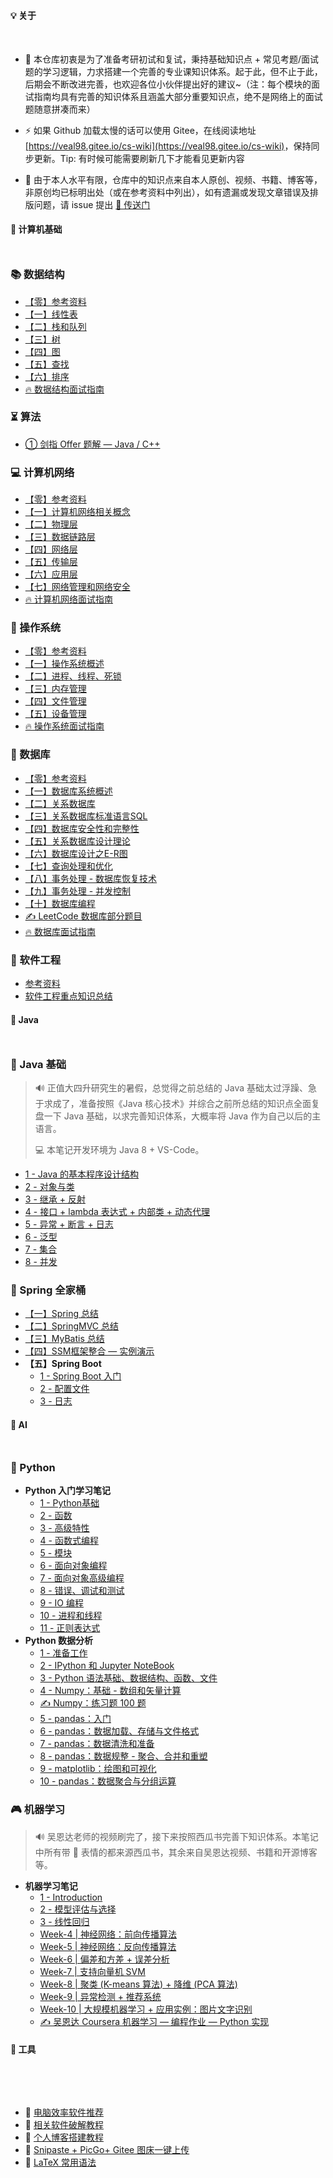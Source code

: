 <style>
    h2
    {
      /* border-bottom:2px  solid   rgb(66, 185, 131); */
      margin-bottom:50px;
      font-size: 1em;
    }
    h2 span{
      display:inline-block;
      background: rgb(102, 126, 233);
      color:#ffffff;
      padding:  10px  16px;
      border-radius:5px;
      box-shadow: 2px 2px 5px rgb(216, 216, 216);
    }
    .content{
      width:1000px;
      margin: 0 auto;
      padding-top: 0px;
    }
    .markdown-section a {
      color: rgb(129, 129, 129);
    }

</style>


## 💡 关于

- 🎫 本仓库初衷是为了准备考研初试和复试，秉持基础知识点 + 常见考题/面试题的学习逻辑，力求搭建一个完善的专业课知识体系。起于此，但不止于此，后期会不断改进完善，也欢迎各位小伙伴提出好的建议~（注：每个模块的面试指南均具有完善的知识体系且涵盖大部分重要知识点，绝不是网络上的面试题随意拼凑而来）

- ⚡ 如果 Github 加载太慢的话可以使用 Gitee，在线阅读地址 <u>[https://veal98.gitee.io/cs-wiki](https://veal98.gitee.io/cs-wiki)</u>，保持同步更新。Tip: 有时候可能需要刷新几下才能看见更新内容

- 🙏 由于本人水平有限，仓库中的知识点来自本人原创、视频、书籍、博客等，非原创均已标明出处（或在参考资料中列出），如有遗漏或发现文章错误及排版问题，请 issue 提出  [🚀 传送门](https://github.com/Veal98/CS-Wiki/issues)



## 📑 计算机基础

### 📚 数据结构
- [【零】参考资料](计算机基础/数据结构/参考资料.md)
- [【一】线性表](计算机基础/数据结构/【一】线性表.md)
- [【二】栈和队列](计算机基础/数据结构/【二】栈和队列.md)
- [【三】树](计算机基础/数据结构/【三】树.md)
- [【四】图](计算机基础/数据结构/【四】图.md)
- [【五】查找](计算机基础/数据结构/【五】查找.md)
- [【六】排序](计算机基础/数据结构/【六】排序.md)
- [🔥 数据结构面试指南](计算机基础/数据结构/面试指南)

### ⏳ 算法

- [① 剑指 Offer 题解 — Java / C++](计算机基础/算法/剑指Offer/index.md)

### 💻 计算机网络
- [【零】参考资料](计算机基础/计算机网络/参考资料.md)
- [【一】计算机网络相关概念](计算机基础/计算机网络/【一】计算机网络相关概念.md)
- [【二】物理层](计算机基础/计算机网络/【二】物理层.md)
- [【三】数据链路层](计算机基础/计算机网络/【三】数据链路层.md)
- [【四】网络层](计算机基础/计算机网络/【四】网络层.md)
- [【五】传输层](计算机基础/计算机网络/【五】传输层.md)
- [【六】应用层](计算机基础/计算机网络/【六】应用层.md)
- [【七】网络管理和网络安全](计算机基础/计算机网络/【七】网络管理和网络安全.md)
- [🔥 计算机网络面试指南](计算机基础/计算机网络/面试指南.md)

### 📜 操作系统
- [【零】参考资料](计算机基础/操作系统/参考资料.md)
- [【一】操作系统概述](计算机基础/操作系统/【一】操作系统概述.md)
- [【二】进程、线程、死锁](计算机基础/操作系统/【二】进程、线程、死锁.md)
- [【三】内存管理](计算机基础/操作系统/【三】内存管理.md)
- [【四】文件管理](计算机基础/操作系统/【四】文件管理.md)
- [【五】设备管理](计算机基础/操作系统/【五】设备管理.md)
- [🔥 操作系统面试指南](计算机基础/操作系统/面试指南.md)


### 📘 数据库
- [【零】参考资料](计算机基础/数据库/参考资料.md)
- [【一】数据库系统概述](计算机基础/数据库/【一】数据库系统概述.md)
- [【二】关系数据库](计算机基础/数据库/【二】关系数据库.md)
- [【三】关系数据库标准语言SQL](计算机基础/数据库/【三】关系数据库标准语言SQL.md)
- [【四】数据库安全性和完整性](计算机基础/数据库/【四】数据库安全性和完整性.md)
- [【五】关系数据库设计理论](计算机基础/数据库/【五】关系数据库设计理论)
- [【六】数据库设计之E-R图](计算机基础/数据库/【六】数据库设计之E-R图)
- [【七】查询处理和优化](计算机基础/数据库/【七】查询处理和优化)
- [【八】事务处理 - 数据库恢复技术](计算机基础/数据库/【八】事务处理-数据库恢复技术)
- [【九】事务处理 - 并发控制](计算机基础/数据库/【九】事务处理-并发控制)
- [【十】数据库编程](计算机基础/数据库/[十]数据库编程.md)
- [  ✍ LeetCode 数据库部分题目](计算机基础/数据库/LeetCode.md)
- [  🔥 数据库面试指南](计算机基础/数据库/面试指南.md)


### 🔋 软件工程

- [参考资料](计算机基础/软件工程/参考资料.md)
- [软件工程重点知识总结](计算机基础/软件工程/软件工程重点知识总结.md)

## 🍵 Java

### 👔 Java 基础

> 🔊 正值大四升研究生的暑假，总觉得之前总结的 Java 基础太过浮躁、急于求成了，准备按照《Java 核心技术》并综合之前所总结的知识点全面复盘一下 Java 基础，以求完善知识体系，大概率将 Java 作为自己以后的主语言。
>
> 💻 本笔记开发环境为 Java 8 + VS-Code。

- [1 - Java 的基本程序设计结构](Java/Java基础/1-Java的基本程序设计结构.md)
- [2 - 对象与类](Java/Java基础/2-对象与类.md)
- [3 - 继承 + 反射](Java/Java基础/3-继承+反射.md)
- [4 - 接口 + lambda 表达式 + 内部类 + 动态代理](Java/Java基础/4-接口+lambda表达式+内部类+动态代理.md)
- [5 - 异常 + 断言 + 日志](Java/Java基础/5-异常+断言+日志.md)
- [6 - 泛型](Java/Java基础/6-泛型.md)
- [7 - 集合](Java/Java基础/7-集合.md)
- [8 - 并发](Java/Java基础/8-并发.md)

### 🎡 Spring 全家桶

- [【一】Spring 总结](Java/Spring全家桶/SSM/Spring/Spring总结.md)
- [【二】SpringMVC 总结](Java/Spring全家桶/SSM/SpringMVC/SpringMVC总结.md)
- [【三】MyBatis 总结](Java/Spring全家桶/SSM/Mybatis/Mybatis总结.md) 
- [【四】SSM框架整合 — 实例演示](Java/Spring全家桶/SSM/SSM框架整合.md)
- **【五】Spring Boot**
  - [1 - Spring Boot 入门](Java/Spring全家桶/SpringBoot/1-入门.md)
  - [2 - 配置文件](Java/Spring全家桶/SpringBoot/2-配置文件.md)
  - [3 - 日志](Java/Spring全家桶/SpringBoot/3-日志.md)

## 🤖 AI

### 🚀 Python

- **Python 入门学习笔记**
  - [1 - Python基础](人工智能/Python/Python入门学习笔记/1-Python基础.md)
  - [2 - 函数](人工智能/Python/Python入门学习笔记/2-函数.md)
  - [3 - 高级特性](人工智能/Python/Python入门学习笔记/3-高级特性.md)
  - [4 - 函数式编程](人工智能/Python/Python入门学习笔记/4-函数式编程.md)
  - [5 - 模块](人工智能/Python/Python入门学习笔记/5-模块.md)
  - [6 - 面向对象编程](人工智能/Python/Python入门学习笔记/6-面向对象编程.md)
  - [7 - 面向对象高级编程](人工智能/Python/Python入门学习笔记/7-面向对象高级编程.md)
  - [8 - 错误、调试和测试](人工智能/Python/Python入门学习笔记/8-错误、调试和测试.md)
  - [9 - IO 编程](人工智能/Python/Python入门学习笔记/9-IO编程.md)
  - [10 - 进程和线程](人工智能/Python/Python入门学习笔记/10-进程和线程.md)
  - [11 - 正则表达式](人工智能/Python/Python入门学习笔记/11-正则表达式.md)
- **Python 数据分析**
  - [1 - 准备工作](人工智能/Python/Python数据分析/1-准备工作.md)
  - [2 - IPython 和 Jupyter NoteBook](人工智能/Python/Python数据分析/2-IPython和Jupyter-Notebook.md)
  - [3 - Python 语法基础、数据结构、函数、文件](人工智能/Python/Python数据分析/3-Python语法基础+数据结构+函数+文件.md)
  - [4 - Numpy：基础 - 数组和矢量计算](人工智能/Python/Python数据分析/4-Numpy基础-数组和矢量计算.md)
  - [✍ Numpy：练习题 100 题](人工智能/Python/Python数据分析/4.1-Numpy练习题100题.md)
  - [5 - pandas：入门](人工智能/Python/Python数据分析/5-pandas入门.md)
  - [6 - pandas：数据加载、存储与文件格式](人工智能/Python/Python数据分析/6-pandas数据加载、存储与文件格式.md)
  - [7 - pandas：数据清洗和准备](人工智能/Python/Python数据分析/7-pandas数据清洗和准备.md)
  - [8 - pandas：数据规整 - 聚合、合并和重塑](人工智能/Python/Python数据分析/8-pandas数据规整：聚合、合并和重塑.md)
  - [9 - matplotlib：绘图和可视化](人工智能/Python/Python数据分析/9-matplotlib绘图和可视化.md)
  - [10 - pandas：数据聚合与分组运算](人工智能/Python/Python数据分析/10-pandas数据聚合与分组运算.md)

### 🎮 机器学习

> 🔊 吴恩达老师的视频刷完了，接下来按照西瓜书完善下知识体系。本笔记中所有带 🍉 表情的都来源西瓜书，其余来自吴恩达视频、书籍和开源博客等。

- **机器学习笔记**
  - [1 - Introduction](人工智能/机器学习/1-Introduction.md)
  - [2 - 模型评估与选择](人工智能/机器学习/2-模型评估与选择.md)
  - [3 - 线性回归](人工智能/机器学习/3-线性回归.md)
  - [Week-4 | 神经网络：前向传播算法](人工智能/机器学习/Week4.md)
  - [Week-5 | 神经网络：反向传播算法](人工智能/机器学习/Week5.md)
  - [Week-6 | 偏差和方差 + 误差分析](人工智能/机器学习/Week6.md)
  - [Week-7 | 支持向量机 SVM](人工智能/机器学习/Week7.md)
  - [Week-8 | 聚类 (K-means 算法) + 降维 (PCA 算法)](人工智能/机器学习/Week8.md)
  - [Week-9 | 异常检测 + 推荐系统](人工智能/机器学习/Week9.md)
  - [Week-10 | 大规模机器学习 + 应用实例：图片文字识别](人工智能/机器学习/Week10.md)
  - [✍ 吴恩达 Coursera 机器学习 — 编程作业 — Python 实现](人工智能/机器学习/吴恩达编程作业.md)

## 🔨 工具
<br>

- 📌 [电脑效率软件推荐](工具/电脑效率软件网站推荐.md)
- 🔑 [相关软件破解教程](工具/软件破解.md)
- 🔮 [个人博客搭建教程](工具/个人博客搭建教程.md)
- 💊 [Snipaste + PicGo+ Gitee 图床一键上传](工具/图床一键上传.md)
- 🐣  [LaTeX 常用语法](工具/LaTeX常用语法.md)
